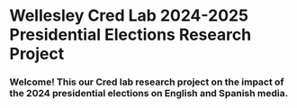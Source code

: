 <h1> Wellesley Cred Lab 2024-2025 Presidential Elections Research Project </h1>

<h3> Welcome! This our Cred lab research project on the impact of the 2024 presidential elections on English and Spanish media.</h3>
